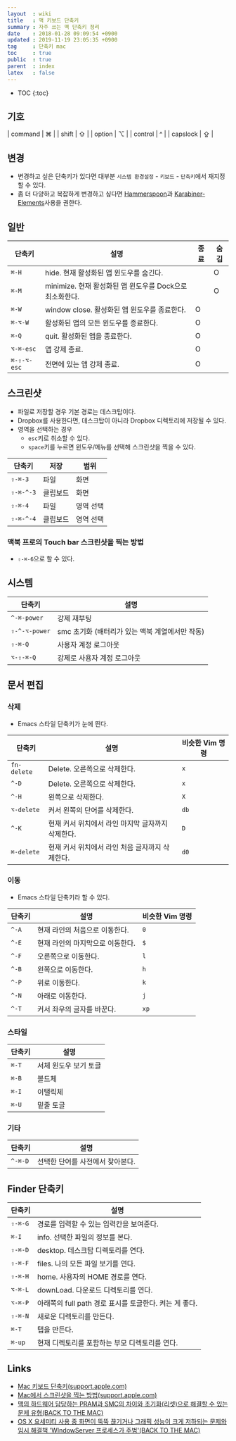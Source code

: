 ```yaml
---
layout  : wiki
title   : 맥 키보드 단축키
summary : 자주 쓰는 맥 단축키 정리
date    : 2018-01-28 09:09:54 +0900
updated : 2019-11-19 23:05:35 +0900
tag     : 단축키 mac
toc     : true
public  : true
parent  : index
latex   : false
---
```

* TOC
{:toc}

## 기호

| command  | ⌘ |
| shift    | ⇧ |
| option   | ⌥ |
| control  | ^ |
| capslock | ⇪ |

## 변경

* 변경하고 싶은 단축키가 있다면 대부분 `시스템 환경설정` - `키보드` - `단축키`에서 재지정 할 수 있다.
* 좀 더 다양하고 복잡하게 변경하고 싶다면 [Hammerspoon](http://www.hammerspoon.org/ )과 [Karabiner-Elements](https://github.com/tekezo/Karabiner-Elements )사용을 권한다.

## 일반

| 단축키      | 설명                                                     | 종료 | 숨김 |
| ----------- | -------------------------------------------------------- | ---- | ---- |
| `⌘-H`       | hide. 현재 활성화된 앱 윈도우를 숨긴다.                  |      | O    |
| `⌘-M`       | minimize. 현재 활성화된 앱 윈도우를 Dock으로 최소화한다. |      | O    |
| `⌘-W`       | window close. 활성화된 앱 윈도우를 종료한다.             | O    |      |
| `⌘-⌥-W`     | 활성화된 앱의 모든 윈도우를 종료한다.                    | O    |      |
| `⌘-Q`       | quit. 활성화된 앱을 종료한다.                            | O    |      |
| `⌥-⌘-esc`   | 앱 강제 종료.                                            | O    |      |
| `⌘-⇧-⌥-esc` | 전면에 있는 앱 강제 종료.                                | O    |      |

## 스크린샷

* 파일로 저장할 경우 기본 경로는 데스크탑이다.
* Dropbox를 사용한다면, 데스크탑이 아니라 Dropbox 디렉토리에 저장될 수 있다.
* 영역을 선택하는 경우
    * `esc`키로 취소할 수 있다.
    * `space`키를 누르면 윈도우/메뉴를 선택해 스크린샷을 찍을 수 있다.

| 단축키    | 저장     | 범위      |
|-----------|----------|-----------|
| `⇧-⌘-3`   | 파일     | 화면      |
| `⇧-⌘-^-3` | 클립보드 | 화면      |
| `⇧-⌘-4`   | 파일     | 영역 선택 |
| `⇧-⌘-^-4` | 클립보드 | 영역 선택 |

### 맥북 프로의 Touch bar 스크린샷을 찍는 방법

* `⇧-⌘-6`으로 할 수 있다.

## 시스템

| 단축키        | 설명                                            |
|---------------|-------------------------------------------------|
| `^-⌘-power`   | 강제 재부팅                                     |
| `⇧-^-⌥-power` | smc 초기화 (배터리가 있는 맥북 계열에서만 작동) |
| `⇧-⌘-Q`       | 사용자 계정 로그아웃                            |
| `⌥-⇧-⌘-Q`     | 강제로 사용자 계정 로그아웃                     |

## 문서 편집

### 삭제

* Emacs 스타일 단축키가 눈에 띈다.

| 단축키      | 설명                                              | 비슷한 Vim 명령 |
|-------------|---------------------------------------------------|-----------------|
| `fn-delete` | Delete. 오른쪽으로 삭제한다.                      | `x`             |
| `^-D`       | Delete. 오른쪽으로 삭제한다.                      | `x`             |
| `^-H`       | 왼쪽으로 삭제한다.                                | `X`             |
| `⌥-delete`  | 커서 왼쪽의 단어를 삭제한다.                      | `db`            |
| `^-K`       | 현재 커서 위치에서 라인 마지막 글자까지 삭제한다. | `D`             |
| `⌘-delete`  | 현재 커서 위치에서 라인 처음 글자까지 삭제한다.   | `d0`            |

### 이동

* Emacs 스타일 단축키라 할 수 있다.

| 단축키 | 설명                             | 비슷한 Vim 명령 |
|--------|----------------------------------|-----------------|
| `^-A`  | 현재 라인의 처음으로 이동한다.   | `0`             |
| `^-E`  | 현재 라인의 마지막으로 이동한다. | `$`             |
| `^-F`  | 오른쪽으로 이동한다.             | `l`             |
| `^-B`  | 왼쪽으로 이동한다.               | `h`             |
| `^-P`  | 위로 이동한다.                   | `k`             |
| `^-N`  | 아래로 이동한다.                 | `j`             |
| `^-T`  | 커서 좌우의 글자를 바꾼다.       | `xp`            |

### 스타일

| 단축키 | 설명                  |
|--------|-----------------------|
| `⌘-T`  | 서체 윈도우 보기 토글 |
| `⌘-B`  | 볼드체                |
| `⌘-I`  | 이탤릭체              |
| `⌘-U`  | 밑줄 토글             |

### 기타

| 단축키  | 설명                             |
|---------|----------------------------------|
| `^-⌘-D` | 선택한 단어를 사전에서 찾아본다. |

## Finder 단축키

| 단축키  | 설명                                                   |
|---------|--------------------------------------------------------|
| `⇧-⌘-G` | 경로를 입력할 수 있는 입력칸을 보여준다.               |
| `⌘-I`   | info. 선택한 파일의 정보를 본다.                       |
| `⇧-⌘-D` | desktop. 데스크탑 디렉토리를 연다.                     |
| `⇧-⌘-F` | files. 나의 모든 파일 보기를 연다.                     |
| `⇧-⌘-H` | home. 사용자의 HOME 경로를 연다.                       |
| `⌥-⌘-L` | downLoad. 다운로드 디렉토리를 연다.                    |
| `⌥-⌘-P` | 아래쪽의 full path 경로 표시를 토글한다. 켜는 게 좋다. |
| `⇧-⌘-N` | 새로운 디렉토리를 만든다.                              |
| `⌘-T`   | 탭을 만든다.                                           |
| `⌘-up`  | 현재 디렉토리를 포함하는 부모 디렉토리를 연다.         |

## Links

* [Mac 키보드 단축키(support.apple.com)](https://support.apple.com/ko-kr/HT201236 )
* [Mac에서 스크린샷을 찍는 방법(support.apple.com)](https://support.apple.com/ko-kr/HT201361 )
* [맥의 하드웨어 담당하는 PRAM과 SMC의 차이와 초기화(리셋)으로 해결할 수 있는 문제 유형(BACK TO THE MAC)](http://macnews.tistory.com/742 )
* [OS X 요세미티 사용 중 화면이 뚝뚝 끊기거나 그래픽 성능이 크게 저하되는 문제와 임시 해결책 'WIndowServer 프로세스가 주범'(BACK TO THE MAC)](http://macnews.tistory.com/2706 )

